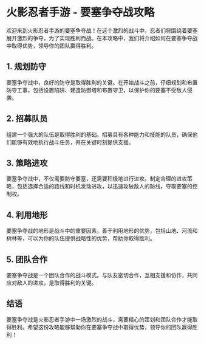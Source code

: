 # 火影忍者手游 - 要塞争夺战攻略

欢迎来到火影忍者手游的要塞争夺战！在这个激烈的战斗中，忍者们将围绕着要塞展开激烈的争夺，为了实现胜利而战。在本攻略中，我们将介绍如何在要塞争夺战中取得优势，领导你的团队赢得胜利。

## 1. 规划防守

要塞争夺战中，良好的防守是取得胜利的关键。在开始战斗之前，仔细规划和布置防守工事，包括设置陷阱、建造防御塔和布置守卫，以保护你的要塞不受敌人侵袭。

## 2. 招募队员

组建一个强大的队伍是取得胜利的基础。招募具有各种能力和技能的队员，确保他们能够有效地执行战斗任务，并在关键时刻提供支援。

## 3. 策略进攻

要塞争夺战中，不仅需要防守要塞，还需要积极地进行进攻。制定合理的进攻策略，包括选择合适的路线和时机发动进攻，以迅速攻破敌人的防线，夺取要塞的控制权。

## 4. 利用地形

要塞争夺战的地形是战斗中的重要因素。善于利用地形的优势，包括山地、河流和树林等，可以为你的队伍提供战略性的优势，帮助你取得胜利。

## 5. 团队合作

要塞争夺战是一个团队合作的战斗模式。与队友密切合作，互相支援和协作，共同应对敌人的进攻，是取得胜利的关键。

## 结语

要塞争夺战是火影忍者手游中一场激烈的战斗，需要精心的策划和团队合作才能取得胜利。希望这份攻略能够帮助你在要塞争夺战中取得优势，领导你的团队赢得胜利！
